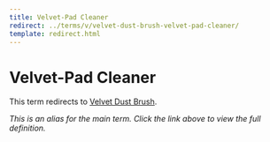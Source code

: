 ```yaml
---
title: Velvet-Pad Cleaner
redirect: ../terms/v/velvet-dust-brush-velvet-pad-cleaner/
template: redirect.html
---
```


# Velvet-Pad Cleaner

This term redirects to [Velvet Dust Brush](../terms/v/velvet-dust-brush-velvet-pad-cleaner/).

*This is an alias for the main term. Click the link above to view the full definition.*

